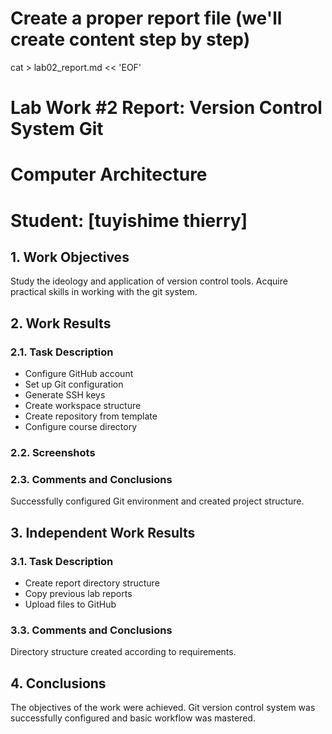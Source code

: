 # Create a proper report file (we'll create content step by step)
cat > lab02_report.md << 'EOF'
# Lab Work #2 Report: Version Control System Git
# Computer Architecture
# Student: [tuyishime thierry]

## 1. Work Objectives
Study the ideology and application of version control tools. Acquire practical skills in working with the git system.

## 2. Work Results

### 2.1. Task Description
- Configure GitHub account
- Set up Git configuration
- Generate SSH keys
- Create workspace structure
- Create repository from template
- Configure course directory

### 2.2. Screenshots


### 2.3. Comments and Conclusions
Successfully configured Git environment and created project structure.

## 3. Independent Work Results

### 3.1. Task Description
- Create report directory structure
- Copy previous lab reports
- Upload files to GitHub


### 3.3. Comments and Conclusions
Directory structure created according to requirements.

## 4. Conclusions
The objectives of the work were achieved. Git version control system was successfully configured and basic workflow was mastered.
